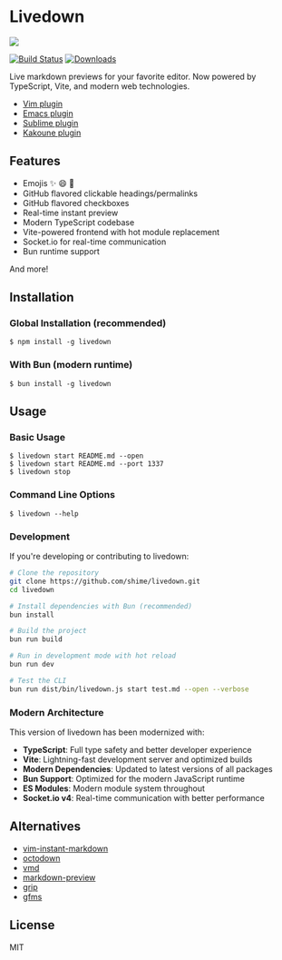 # Livedown

![](https://twobucks.co/assets/livedown.gif)

[![Build Status](https://travis-ci.org/shime/livedown.svg)](https://travis-ci.org/shime/livedown)
[![Downloads](https://img.shields.io/npm/dt/livedown.svg)](https://npmjs.org/package/livedown)

Live markdown previews for your favorite editor. Now powered by TypeScript, Vite, and modern web technologies.

* [Vim plugin](https://github.com/shime/vim-livedown)
* [Emacs plugin](https://github.com/shime/emacs-livedown)
* [Sublime plugin](https://github.com/shime/sublime-livedown)
* [Kakoune plugin](https://github.com/Delapouite/kakoune-livedown)

## Features

* Emojis :sparkles: :smile: :tada:
* GitHub flavored clickable headings/permalinks
* GitHub flavored checkboxes
* Real-time instant preview
* Modern TypeScript codebase
* Vite-powered frontend with hot module replacement
* Socket.io for real-time communication
* Bun runtime support

And more!

## Installation

### Global Installation (recommended)

    $ npm install -g livedown

### With Bun (modern runtime)

    $ bun install -g livedown

## Usage

### Basic Usage

    $ livedown start README.md --open
    $ livedown start README.md --port 1337
    $ livedown stop

### Command Line Options

    $ livedown --help

### Development

If you're developing or contributing to livedown:

```bash
# Clone the repository
git clone https://github.com/shime/livedown.git
cd livedown

# Install dependencies with Bun (recommended)
bun install

# Build the project
bun run build

# Run in development mode with hot reload
bun run dev

# Test the CLI
bun run dist/bin/livedown.js start test.md --open --verbose
```

### Modern Architecture

This version of livedown has been modernized with:

- **TypeScript**: Full type safety and better developer experience
- **Vite**: Lightning-fast development server and optimized builds
- **Modern Dependencies**: Updated to latest versions of all packages
- **Bun Support**: Optimized for the modern JavaScript runtime
- **ES Modules**: Modern module system throughout
- **Socket.io v4**: Real-time communication with better performance

## Alternatives

* [vim-instant-markdown](https://github.com/suan/vim-instant-markdown)
* [octodown](https://github.com/ianks/octodown)
* [vmd](https://github.com/yoshuawuyts/vmd)
* [markdown-preview](https://github.com/yuanchuan/markdown-preview)
* [grip](https://github.com/joeyespo/grip)
* [gfms](https://github.com/youurayy/gfms)

## License

MIT

